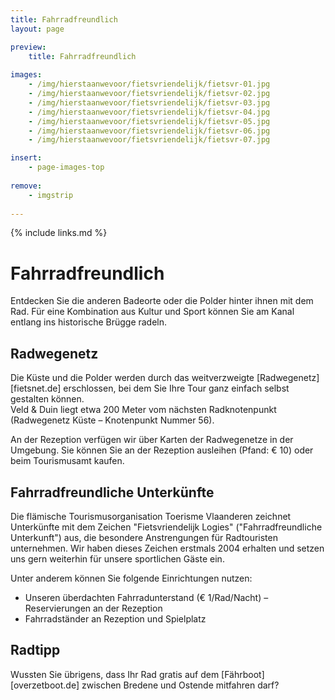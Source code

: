 ```yaml
---
title: Fahrradfreundlich
layout: page

preview:
    title: Fahrradfreundlich
    
images:
    - /img/hierstaanwevoor/fietsvriendelijk/fietsvr-01.jpg
    - /img/hierstaanwevoor/fietsvriendelijk/fietsvr-02.jpg
    - /img/hierstaanwevoor/fietsvriendelijk/fietsvr-03.jpg
    - /img/hierstaanwevoor/fietsvriendelijk/fietsvr-04.jpg
    - /img/hierstaanwevoor/fietsvriendelijk/fietsvr-05.jpg
    - /img/hierstaanwevoor/fietsvriendelijk/fietsvr-06.jpg
    - /img/hierstaanwevoor/fietsvriendelijk/fietsvr-07.jpg

insert:
    - page-images-top
    
remove:
    - imgstrip
    
---
```



{% include links.md %}

# Fahrradfreundlich

Entdecken Sie die anderen Badeorte oder die Polder hinter ihnen mit dem Rad. Für eine Kombination aus Kultur und Sport können Sie am Kanal entlang ins historische Brügge radeln.


## Radwegenetz

Die Küste und die Polder werden durch das weitverzweigte [Radwegenetz][fietsnet.de] erschlossen, bei dem Sie Ihre Tour ganz einfach selbst gestalten können.<br>
Veld & Duin liegt etwa 200 Meter vom nächsten Radknotenpunkt (Radwegenetz Küste – Knotenpunkt Nummer 56).

An der Rezeption verfügen wir über Karten der Radwegenetze in der Umgebung. Sie können Sie an der Rezeption ausleihen (Pfand: € 10) oder beim Tourismusamt kaufen.


## Fahrradfreundliche Unterkünfte

Die flämische Tourismusorganisation Toerisme Vlaanderen zeichnet Unterkünfte mit dem Zeichen "Fietsvriendelijk Logies" ("Fahrradfreundliche Unterkunft") aus, die besondere Anstrengungen für Radtouristen unternehmen.
Wir haben dieses Zeichen erstmals 2004 erhalten und setzen uns gern weiterhin für unsere sportlichen Gäste ein.

Unter anderem können Sie folgende Einrichtungen nutzen:


- Unseren überdachten Fahrradunterstand (€ 1/Rad/Nacht) – Reservierungen an der Rezeption
- Fahrradständer an Rezeption und Spielplatz


## Radtipp

Wussten Sie übrigens, dass Ihr Rad gratis auf dem [Fährboot][overzetboot.de] zwischen Bredene und Ostende mitfahren darf?


